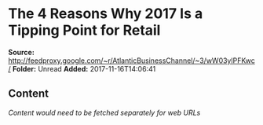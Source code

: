 # The 4 Reasons Why 2017 Is a Tipping Point for Retail

**Source:** http://feedproxy.google.com/~r/AtlanticBusinessChannel/~3/wW03ylPFKwc/
**Folder:** Unread
**Added:** 2017-11-16T14:06:41




## Content
*Content would need to be fetched separately for web URLs*
